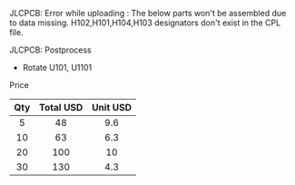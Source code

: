 
JLCPCB: Error while uploading : The below parts won't be assembled due to data missing.
H102,H101,H104,H103 designators don't exist in the CPL file.

JLCPCB: Postprocess
 * Rotate U101, U1101


Price

| Qty | Total USD | Unit USD |
| :-: | :-: | :-: |
| 5 | 48 | 9.6 |
| 10 | 63 | 6.3 |
| 20 | 100 | 10 |
| 30 | 130 | 4.3 |
